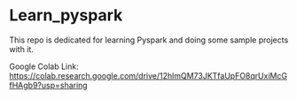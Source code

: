 # Learn_pyspark
This repo is dedicated for learning Pyspark and doing some sample projects with it.


Google Colab Link:
https://colab.research.google.com/drive/12hlmQM73JKTfaUpFO8qrUxiMcGfHAgb9?usp=sharing
